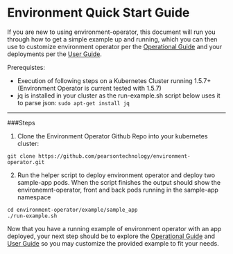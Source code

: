 # Environment Quick Start Guide

If you are new to using environment-operator, this document will run you through how to get a simple example up and running, which you can then use to customize environment operator per the [Operational Guide](https://github.com/pearsontechnology/environment-operator/blob/dev/docs/Operatonal_Guide.md) and your deployments per the [User Guide](https://github.com/pearsontechnology/environment-operator/blob/dev/docs/User_Guide.md).  

Prerequistes:

- Execution of following steps on a Kubernetes Cluster running 1.5.7+  (Environment Operator is current tested with 1.5.7)
- jq is installed in your cluster as the run-example.sh script below uses it to parse json: ```sudo apt-get install jq``` 

*********
###Steps

1)  Clone the Environment Operator Github Repo into your kubernetes cluster:

```
git clone https://github.com/pearsontechnology/environment-operator.git
```

2)  Run the helper script to deploy environment operator and deploy two sample-app pods.  When the script finishes the output should show the environemnt-operator, front and back pods running in the sample-app namespace 

```
cd environment-operator/example/sample_app
./run-example.sh
```

Now that you have a running example of environment operator with an app deployed, your next step should be to explore the  [Operational Guide](https://github.com/pearsontechnology/environment-operator/blob/dev/docs/Operatonal_Guide.md) and [User Guide](https://github.com/pearsontechnology/environment-operator/blob/dev/docs/User_Guide.md) so you may customize the provided example to fit your needs.




